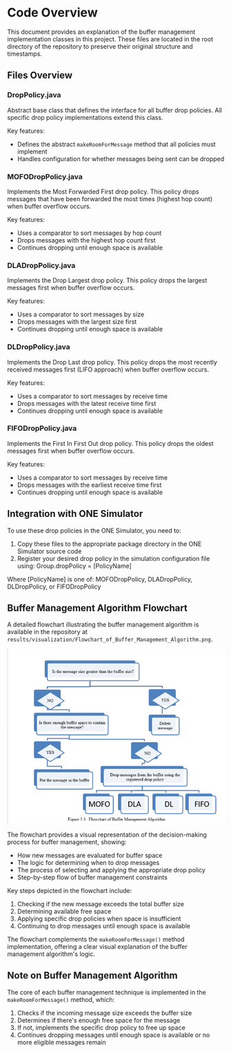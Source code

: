 # Code Overview

This document provides an explanation of the buffer management implementation classes in this project. These files are located in the root directory of the repository to preserve their original structure and timestamps.

## Files Overview

### DropPolicy.java
Abstract base class that defines the interface for all buffer drop policies. All specific drop policy implementations extend this class.

Key features:
- Defines the abstract `makeRoomForMessage` method that all policies must implement
- Handles configuration for whether messages being sent can be dropped

### MOFODropPolicy.java
Implements the Most Forwarded First drop policy. This policy drops messages that have been forwarded the most times (highest hop count) when buffer overflow occurs.

Key features:
- Uses a comparator to sort messages by hop count
- Drops messages with the highest hop count first
- Continues dropping until enough space is available

### DLADropPolicy.java
Implements the Drop Largest drop policy. This policy drops the largest messages first when buffer overflow occurs.

Key features:
- Uses a comparator to sort messages by size
- Drops messages with the largest size first
- Continues dropping until enough space is available

### DLDropPolicy.java
Implements the Drop Last drop policy. This policy drops the most recently received messages first (LIFO approach) when buffer overflow occurs.

Key features:
- Uses a comparator to sort messages by receive time
- Drops messages with the latest receive time first
- Continues dropping until enough space is available

### FIFODropPolicy.java
Implements the First In First Out drop policy. This policy drops the oldest messages first when buffer overflow occurs.

Key features:
- Uses a comparator to sort messages by receive time
- Drops messages with the earliest receive time first
- Continues dropping until enough space is available

## Integration with ONE Simulator

To use these drop policies in the ONE Simulator, you need to:

1. Copy these files to the appropriate package directory in the ONE Simulator source code
2. Register your desired drop policy in the simulation configuration file using: Group.dropPolicy = [PolicyName]

Where [PolicyName] is one of: MOFODropPolicy, DLADropPolicy, DLDropPolicy, or FIFODropPolicy

## Buffer Management Algorithm Flowchart

A detailed flowchart illustrating the buffer management algorithm is available in the repository at `results/visualization/Flowchart_of_Buffer_Management_Algorithm.png`.

![Buffer Management Algorithm Flowchart](./results/visualization/Flowchart_of_Buffer_Management_Algorithm.png)

The flowchart provides a visual representation of the decision-making process for buffer management, showing:
- How new messages are evaluated for buffer space
- The logic for determining when to drop messages
- The process of selecting and applying the appropriate drop policy
- Step-by-step flow of buffer management constraints

Key steps depicted in the flowchart include:
1. Checking if the new message exceeds the total buffer size
2. Determining available free space
3. Applying specific drop policies when space is insufficient
4. Continuing to drop messages until enough space is available

The flowchart complements the `makeRoomForMessage()` method implementation, offering a clear visual explanation of the buffer management algorithm's logic.

## Note on Buffer Management Algorithm

The core of each buffer management technique is implemented in the `makeRoomForMessage()` method, which:
1. Checks if the incoming message size exceeds the buffer size
2. Determines if there's enough free space for the message
3. If not, implements the specific drop policy to free up space
4. Continues dropping messages until enough space is available or no more eligible messages remain